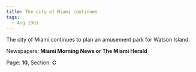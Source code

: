 ```yaml
---  
title: The city of Miami continues  
tags:  
  - Aug 1981  
---  
```

  
The city of Miami continues to plan an amusement park for Watson Island.  
  
Newspapers: **Miami Morning News or The Miami Herald**  
  
Page: **10**, Section: **C** 
